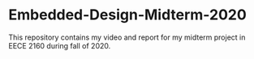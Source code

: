 # Embedded-Design-Midterm-2020
This repository contains my video and report for my midterm project in EECE 2160 during fall of 2020. 
